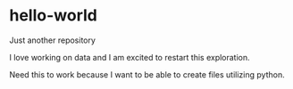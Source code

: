 # hello-world
Just another repository

I love working on data and I am excited to restart this exploration.

Need this to work because I want to be able to create files utilizing python.
